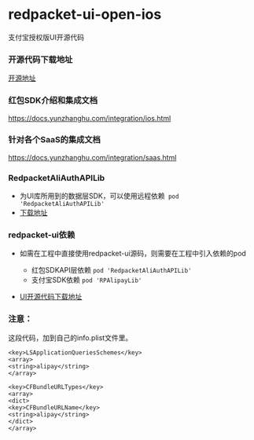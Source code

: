# redpacket-ui-open-ios
支付宝授权版UI开源代码

### 开源代码下载地址
[开源地址](https://github.com/YunzhanghuOpen/redpacket-ui-open-ios)

### 红包SDK介绍和集成文档
https://docs.yunzhanghu.com/integration/ios.html

### 针对各个SaaS的集成文档
https://docs.yunzhanghu.com/integration/saas.html

### RedpacketAliAuthAPILib
* 为UI库所用到的数据层SDK，可以使用远程依赖` pod 'RedpacketAliAuthAPILib'`
* [下载地址](https://github.com/YunzhanghuOpen/cocoapods-redpacket-api)

### redpacket-ui依赖
* 如需在工程中直接使用redpacket-ui源码，则需要在工程中引入依赖的pod
    * 红包SDKAPI层依赖 `pod 'RedpacketAliAuthAPILib'`
    * 支付宝SDK依赖 `pod 'RPAlipayLib'`

* [UI开源代码下载地址](https://github.com/YunzhanghuOpen/redpacket-ui-open-ios)


### 注意：
这段代码，加到自己的info.plist文件里。

```
<key>LSApplicationQueriesSchemes</key>
<array>
<string>alipay</string>
</array>

<key>CFBundleURLTypes</key>
<array>
<dict>
<key>CFBundleURLName</key>
<string>alipay</string>
</dict>
</array>

```
